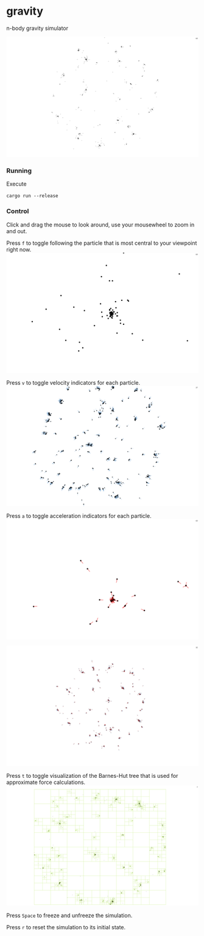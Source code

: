 # gravity

n-body gravity simulator

![screenshot](assets/gravity.png)

### Running
Execute
```
cargo run --release
```

### Control
Click and drag the mouse to look around, use your mousewheel to zoom in and out.

Press ```f``` to toggle following the particle that is most central to your viewpoint right now.
![screenshot](assets/follow.png)

Press ```v``` to toggle velocity indicators for each particle.
![screenshot](assets/velocity.png)

Press ```a``` to toggle acceleration indicators for each particle.
![screenshot](assets/acceleration.png)

![screenshot](assets/both.png)

Press ```t``` to toggle visualization of the Barnes-Hut tree that is used for approximate force calculations.
![screenshot](assets/tree.png)

Press ```Space``` to freeze and unfreeze the simulation.

Press ```r``` to reset the simulation to its initial state.

